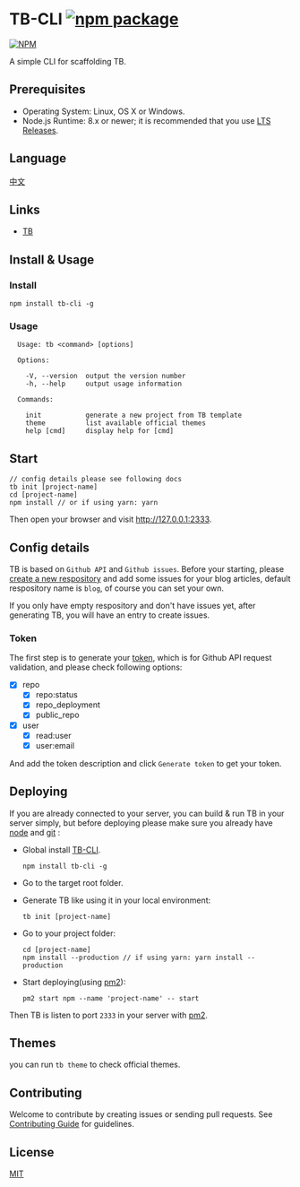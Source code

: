 # TB-CLI [![npm package](https://img.shields.io/npm/v/tb-cli.svg)](https://www.npmjs.com/package/tb-cli)
[![NPM](https://nodei.co/npm/tb-cli.png?downloads=true&stars=true)](https://nodei.co/npm/tb-cli)

A simple CLI for scaffolding TB.

## Prerequisites

* Operating System: Linux, OS X or Windows.
* Node.js Runtime: 8.x or newer; it is recommended that you use [LTS Releases](https://nodejs.org).

## Language

[中文](README.zh-CN.md)

## Links

* [TB](https://github.com/TB-blog/TB)


## Install & Usage

### Install

```shell
npm install tb-cli -g
```

### Usage

```shell
  Usage: tb <command> [options]

  Options:

    -V, --version  output the version number
    -h, --help     output usage information

  Commands:

    init           generate a new project from TB template
    theme          list available official themes
    help [cmd]     display help for [cmd]
```
## Start
```shell
// config details please see following docs
tb init [project-name]
cd [project-name]
npm install // or if using yarn: yarn
```
Then open your browser and visit http://127.0.0.1:2333.

## Config details

TB is based on `Github API` and `Github issues`. Before your starting, please [create a new respository](https://github.com/new) and add some issues for your blog articles, default respository name is `blog`, of course you can set your own.

If you only have empty respository and don't have issues yet, after generating TB, you will have an entry to create issues.

### Token

The first step is to generate your [token](https://github.com/settings/tokens/new), which is for Github API request validation, and please check following options:

* [x] repo
    * [x] repo:status
    * [x] repo_deployment
    * [x] public_repo
* [x] user
    * [x] read:user
    * [x] user:email

And add the token description and click `Generate token` to get your token.

## Deploying

If you are already connected to your server, you can build & run TB in your server simply, but before deploying please make sure you already have [node](https://nodejs.org/) and [git](https://git-scm.com/) :

* Global install [TB-CLI](https://github.com/TB-blog/TB-CLI).

    ```shell
    npm install tb-cli -g
    ```

* Go to the target root folder.
* Generate TB like using it in your local environment:

    ```shell
    tb init [project-name]
    ```

* Go to your project folder:

    ```shell
    cd [project-name]
    npm install --production // if using yarn: yarn install --production
    ```

* Start deploying(using [pm2](https://pm2.keymetrics.io/)):

    ```shell
    pm2 start npm --name 'project-name' -- start
    ```

Then TB is listen to port `2333` in your server with [pm2](https://pm2.keymetrics.io/).

## Themes

you can run `tb theme` to check official themes.

## Contributing

Welcome to contribute by creating issues or sending pull requests. See [Contributing Guide](CONTRIBUTING.md) for guidelines.

## License

[MIT](LICENSE)
